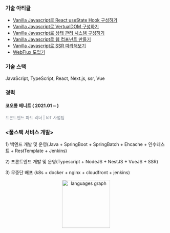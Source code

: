 ###

### 기술 아티클 
- [Vanilla Javascript로 React useState Hook 구성하기](https://www.google.com)
- [Vanilla Javascript로 VertualDOM 구성하기](https://www.naver.com)
- [Vanilla Javascript로 상태 관리 시스템 구성하기](https://www.daum.net)
- [Vanilla Javascript로 웹 컴포넌트 만들기](https://www.daum.net)
- [Vanilla Javascript로 SSR 따라해보기](https://www.daum.net)
- [WebFlux 도입기]([https://ineedbentely.tistory.com/8])

###
### 기술 스택
JavaScript, TypeScript, React, Next.js, ssr, Vue

<h3>경력</h3> 
<h4> 코오롱 베니트 ( 2021.01 ~ )</h4>
<p style="color: #878e98; font-size: 13px; text-align: left; line-height: 19px;">프론트엔드 파트 리더 | IoT 사업팀 </p>

###
<h3> <풀스택 서비스 개발> </h3>
<p>1) 백엔드 개발 및 운영(Java + SpringBoot + SpringBatch + Ehcache + 인수테스트 + RestTemplate + Jenkins)</p>
<p>2) 프론트엔드 개발 및 운영(Typescript + NodeJS + NestJS + VueJS + SSR)</p>
<p>3) 무중단 배포 (k8s + docker + nginx + cloudfront + jenkins)</p>



<div align="center">
  <img src="https://github-readme-stats.vercel.app/api/top-langs?username=lightgoorm&locale=en&hide_title=false&layout=compact&card_width=320&langs_count=5&theme=dracula&hide_border=false" height="150" alt="languages graph"  />
</div>

